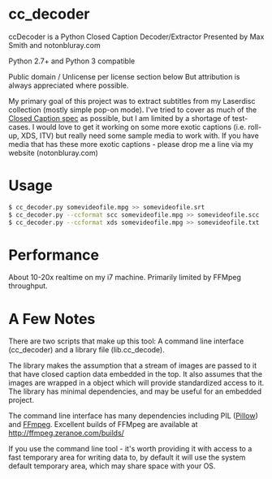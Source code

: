 cc_decoder
==========
ccDecoder is a Python Closed Caption Decoder/Extractor
Presented by Max Smith and notonbluray.com

Python 2.7+ and Python 3 compatible

Public domain / Unlicense per license section below
But attribution is always appreciated where possible.

My primary goal of this project was to extract subtitles from my Laserdisc collection (mostly simple
pop-on mode). I've tried to cover as much of the [Closed Caption
spec](https://en.wikipedia.org/wiki/CEA-708) as possible, but I am limited by a shortage of
test-cases. I would love to get it working on some more exotic captions (i.e. roll-up, XDS, ITV) but
really need some sample media to work with. If you have media that has these more exotic captions -
please drop me a line via my website (notonbluray.com)

Usage
=====

``` sh
$ cc_decoder.py somevideofile.mpg >> somevideofile.srt                  # Extract subtitles in SRT format
$ cc_decoder.py --ccformat scc somevideofile.mpg >> somevideofile.scc   # Extract subtitles in SCC format
$ cc_decoder.py --ccformat xds somevideofile.mpg >> somevideofile.txt   # Extract XDS information
```

Performance
===========
About 10-20x realtime on my i7 machine. Primarily limited by FFMpeg
throughput.

A Few Notes
===========

There are two scripts that make up this tool: A command line interface (cc_decoder) and a library
file (lib.cc_decode).

The library makes the assumption that a stream of images are passed to it that have closed caption
data embedded in the top. It also assumes that the images are wrapped in a object which will provide
standardized access to it. The library has minimal dependencies, and may be useful for an embedded
project.

The command line interface has many dependencies including PIL
([Pillow](https://pypi.org/project/Pillow/)) and [FFmpeg](https://ffmpeg.org/). Excellent builds of
FFMpeg are available at http://ffmpeg.zeranoe.com/builds/

If you use the command line tool - it's worth providing it with access to a fast temporary area for
writing data to, by default it will use the system default temporary area, which may share space
with your OS.
